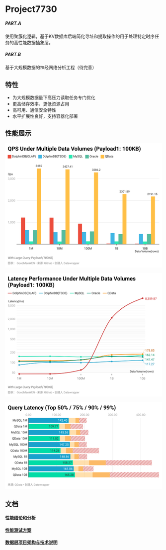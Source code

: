 # Project7730

##### PART.A
使用聚簇化逻辑，基于KV数据库后端简化寻址和提取操作的用于处理特定时序任务的高性能数据抽象层。

##### PART.B
基于大规模数据的神经网络分析工程（待完善）

## 特性
- 为大规模数据量下高压力读取任务专门优化
- 更高储存效率、更低资源占用
- 高可用、通信安全特性
- 水平扩展性良好，支持容器化部署

## 性能展示
![](https://github.com/GoodManWEN/Project7730/blob/main/misc/statistic_latency-performance-under-multiple-data-volumes-payload1-100kb-barchart.png?raw=true)

![](https://github.com/GoodManWEN/Project7730/blob/main/misc/statistic_latency-performance-under-multiple-data-volumes-payload1-100kb-linechart.png?raw=true)

![](https://github.com/GoodManWEN/Project7730/blob/main/misc/statistic_query-latency-top-50-75-90-99nAn8m.png?raw=true)

## 文档

#### [性能结论和分析](https://github.com/GoodManWEN/Project7730/blob/main/docs/BenchmarkResults_zh.md)

#### [性能测试方案](https://github.com/GoodManWEN/Project7730/blob/main/benchmark/README_zh.md)

#### [数据层项目架构与技术说明](https://github.com/GoodManWEN/Project7730/blob/main/qdata/README_zh.md)
